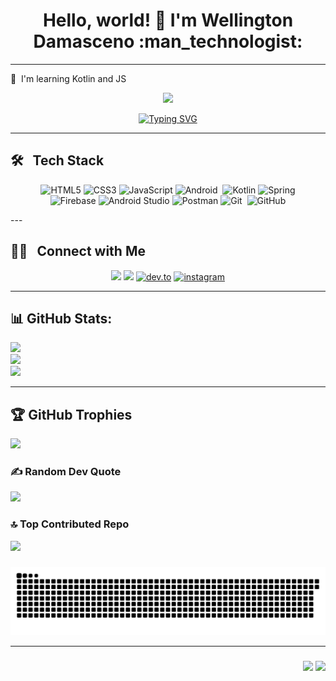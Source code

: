 <h1 align="center">Hello, world! 👋 I'm Wellington Damasceno :man_technologist:	 </h1> 

---

🧠  I'm learning Kotlin and JS

<p align="center">
<img src="https://media.giphy.com/media/v1.Y2lkPTc5MGI3NjExcG5wYXVpcWQ5ZWl6cmY2aGJkbWt6NTRrNDViN3Axanp5cmYwMHR2cSZlcD12MV9pbnRlcm5hbF9naWZfYnlfaWQmY3Q9cw/sLoRDJqV5XoOScXOuH/giphy.gif" width="100">
</p>
<p align="center">
<a href="https://git.io/typing-svg"><img src="https://readme-typing-svg.demolab.com?font=Fira+Code&weight=500&size=40&pause=1000&color=42F746&center=true&random=false&width=435&height=60&lines=Mobile+Developer;Android+%7C+Kotlin" alt="Typing SVG" /></a>
</p>

---

## 🛠 &nbsp; Tech Stack
<div align="center">
<p>
 
![HTML5](https://img.shields.io/badge/html5-%23E34F26.svg?style=for-the-badge&logo=html5&logoColor=white)
![CSS3](https://img.shields.io/badge/css3-%231572B6.svg?style=for-the-badge&logo=css3&logoColor=white)
![JavaScript](https://img.shields.io/badge/javascript-%23323330.svg?style=for-the-badge&logo=javascript&logoColor=%23F7DF1E)
![Android](https://img.shields.io/badge/Android-3DDC84?style=for-the-badge&logo=android&logoColor=white)&nbsp;
![Kotlin](https://img.shields.io/badge/kotlin-%237F52FF.svg?style=for-the-badge&logo=kotlin&logoColor=white)
![Spring](https://img.shields.io/badge/spring-%236DB33F.svg?style=for-the-badge&logo=spring&logoColor=white)<br />
![Firebase](https://img.shields.io/badge/firebase-ffca28?style=for-the-badge&logo=firebase&logoColor=black)
![Android Studio](https://img.shields.io/badge/android%20studio-346ac1?style=for-the-badge&logo=android%20studio&logoColor=white)
![Postman](https://img.shields.io/badge/Postman-FF6C37?style=for-the-badge&logo=postman&logoColor=white)
![Git](https://img.shields.io/badge/git-%23F05033.svg?style=for-the-badge&logo=git&logoColor=white)&nbsp;
![GitHub](https://img.shields.io/badge/github-%23121011.svg?style=for-the-badge&logo=github&logoColor=white)

</p>
</div>
---
 
## 🤝🏻 &nbsp; Connect with Me
<p align="center">
<a href="https://www.linkedin.com/in/wellington-furtado/"><img src="https://img.shields.io/badge/linkedin-%230077B5.svg?style=for-the-badge&logo=linkedin&logoColor=white"/></a>
<a href="mailto:wellfurtado@gmail.com"><img src="https://img.shields.io/badge/Gmail-D14836?style=for-the-badge&logo=gmail&logoColor=white"/></a>
<a target="_blank" href="https://dev.to/https://dev.to/wellfurtado" style="display: inline-block;"><img src="https://img.shields.io/badge/dev-to?style=for-the-badge&logo=dev-to&logoColor=white&color=black" alt="dev.to" /></a>
<a target="_blank" href="https://www.instagram.com/https://www.instagram.com/wellingtonfurtado/" style="display: inline-block;"><img src="https://img.shields.io/badge/instagram-logo?style=for-the-badge&logo=instagram&logoColor=white&color=%23F35369" alt="instagram" /></a>
</p>

---

## 📊 GitHub Stats:
![](https://github-readme-stats.vercel.app/api?username=wellfurtado&theme=merko&hide_border=false&include_all_commits=false&count_private=false)<br/>
![](https://github-readme-streak-stats.herokuapp.com/?user=wellfurtado&theme=merko&hide_border=false)<br/>
![](https://github-readme-stats.vercel.app/api/top-langs/?username=wellfurtado&theme=merko&hide_border=false&include_all_commits=false&count_private=false&layout=compact)

---

## 🏆 GitHub Trophies
![](https://github-profile-trophy.vercel.app/?username=wellfurtado&theme=radical&no-frame=false&no-bg=true&margin-w=4)

### ✍️ Random Dev Quote
![](https://quotes-github-readme.vercel.app/api?type=horizontal&theme=radical)

### 🔝 Top Contributed Repo
![](https://github-contributor-stats.vercel.app/api?username=wellfurtado&limit=5&theme=dark&combine_all_yearly_contributions=true)

###

![Snake animation](https://github.com/wellfurtado/wellfurtado/blob/output/github-contribution-grid-snake.svg)

---

###

<div align="right">
 
[![](https://visitcount.itsvg.in/api?id=wellfurtado&icon=0&color=0)](https://visitcount.itsvg.in)
<img src="https://visitor-badge.laobi.icu/badge?page_id=wellfurtado.wellfurtado&"/>
</div>

###
